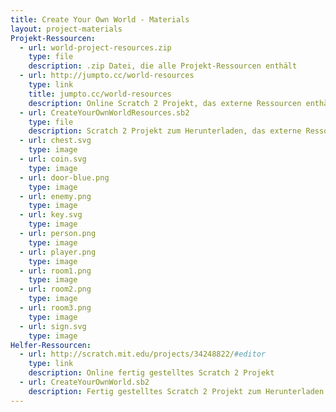 ```yaml
---
title: Create Your Own World - Materials
layout: project-materials
Projekt-Ressourcen:
  - url: world-project-resources.zip 
    type: file
    description: .zip Datei, die alle Projekt-Ressourcen enthält
  - url: http://jumpto.cc/world-resources
    type: link
    title: jumpto.cc/world-resources
    description: Online Scratch 2 Projekt, das externe Ressourcen enthält
  - url: CreateYourOwnWorldResources.sb2
    type: file
    description: Scratch 2 Projekt zum Herunterladen, das externe Ressourcen enthält
  - url: chest.svg
    type: image
  - url: coin.svg
    type: image
  - url: door-blue.png
    type: image
  - url: enemy.png
    type: image
  - url: key.svg
    type: image
  - url: person.png
    type: image
  - url: player.png
    type: image
  - url: room1.png
    type: image
  - url: room2.png
    type: image
  - url: room3.png
    type: image
  - url: sign.svg
    type: image
Helfer-Ressourcen:
  - url: http://scratch.mit.edu/projects/34248822/#editor
    type: link
    description: Online fertig gestelltes Scratch 2 Projekt
  - url: CreateYourOwnWorld.sb2
    description: Fertig gestelltes Scratch 2 Projekt zum Herunterladen
---
```

